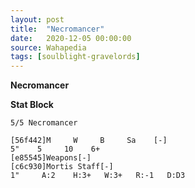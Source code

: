 ```yaml
---
layout: post
title:  "Necromancer"
date:   2020-12-05 00:00:00
source: Wahapedia
tags: [soulblight-gravelords]
---
```


**Necromancer**

**Stat Block**
```
5/5 Necromancer
```

```
[56f442]M     W     B     Sa    [-]
5"    5     10    6+    
[e85545]Weapons[-]
[c6c930]Mortis Staff[-]
1"     A:2    H:3+   W:3+   R:-1   D:D3  
```
    